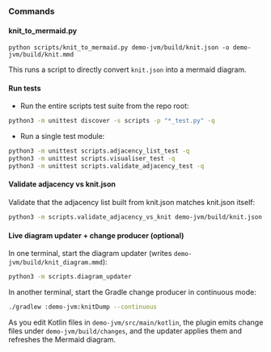 ### Commands

#### knit_to_mermaid.py

`python scripts/knit_to_mermaid.py demo-jvm/build/knit.json -o demo-jvm/build/knit.mmd`

This runs a script to directly convert `knit.json` into a mermaid diagram.

#### Run tests

- Run the entire scripts test suite from the repo root:

```bash
python3 -m unittest discover -s scripts -p "*_test.py" -q
```

- Run a single test module:

```bash
python3 -m unittest scripts.adjacency_list_test -q
python3 -m unittest scripts.visualiser_test -q
python3 -m unittest scripts.validate_adjacency_test -q
```

#### Validate adjacency vs knit.json

Validate that the adjacency list built from knit.json matches knit.json itself:

```bash
python3 -m scripts.validate_adjacency_vs_knit demo-jvm/build/knit.json
```

#### Live diagram updater + change producer (optional)

In one terminal, start the diagram updater (writes `demo-jvm/build/knit_diagram.mmd`):

```bash
python3 -m scripts.diagram_updater
```

In another terminal, start the Gradle change producer in continuous mode:

```bash
./gradlew :demo-jvm:knitDump --continuous
```

As you edit Kotlin files in `demo-jvm/src/main/kotlin`, the plugin emits change files under `demo-jvm/build/changes`, and the updater applies them and refreshes the Mermaid diagram.
